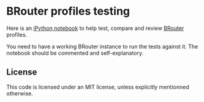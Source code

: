BRouter profiles testing
========================

Here is an [iPython notebook](https://jupyter.org/) to help test, compare and
review [BRouter](https://github.com/abrensch/brouter) profiles.

You need to have a working BRouter instance to run the tests against it. The
notebook should be commented and self-explanatory.


## License

This code is licensed under an MIT license, unless explicitly mentionned
otherwise.
